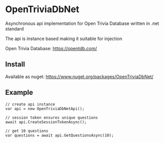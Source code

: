 # OpenTriviaDbNet
Asynchronous api implementation for Open Trivia Database written in .net standard

The api is instance based making it suitable for injection

Open Trivia Database: https://opentdb.com/

## Install
Available as nuget: https://www.nuget.org/packages/OpenTriviaDbNet/

## Example
```
// create api instance
var api = new OpenTriviaDbNetApi();
```
```
// session token ensures unique questions
await api.CreateSessionTokenAsync();
```
```
// get 10 questions
var questions = await api.GetQuestionsAsync(10);
```
